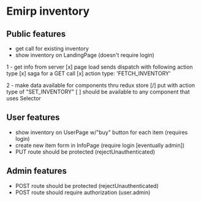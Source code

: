 Emirp inventory
===

Public features
---

- get call for existing inventory
- show inventory on LandingPage (doesn't require login)

1 - get info from server
[x] page load sends dispatch with following action type
[x] saga for a GET call 
[x] action type: 'FETCH_INVENTORY'

2 - make data available for components thru redux store
[/]  put with action type of "SET_INVENTORY"
[ ] should be available to any component that uses Selector

User features
---

- show inventory on UserPage w/"buy" button for each item (requires login)
- create new item form in InfoPage (require login [eventually admin])
- PUT route should be protected (rejectUnauthenticated)

Admin features
---

- POST route should be protected (rejectUnauthenticated)
- POST route should require authorization (user.admin)

